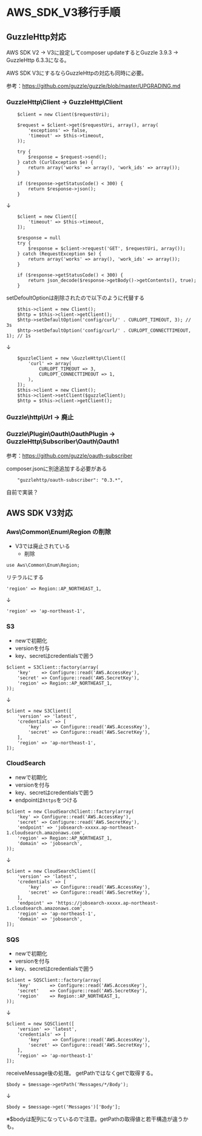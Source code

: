 # AWS_SDK_V3移行手順

## GuzzleHttp対応

AWS SDK V2 → V3に設定してcomposer updateするとGuzzle 3.9.3 → GuzzleHttp 6.3.3になる。

AWS SDK V3にするならGuzzleHttpの対応も同時に必要。

参考：https://github.com/guzzle/guzzle/blob/master/UPGRADING.md

### GuzzleHttp\Client → GuzzleHttp\Client

```
    $client = new Client($requestUri);

    $request = $client->get($requestUri, array(), array(
        'exceptions' => false,
        'timeout' => $this->timeout,
    ));

    try {
        $response = $request->send();
    } catch (CurlException $e) {
        return array('works' => array(), 'work_ids' => array());
    }

    if ($response->getStatusCode() < 300) {
        return $response->json();
    }
```
↓
```
    $client = new Client([
        'timeout' => $this->timeout,
    ]);
    
    $response = null
    try {
        $response = $client->request('GET', $requestUri, array());
    } catch (RequestException $e) {
        return array('works' => array(), 'work_ids' => array());
    }
    
    if ($response->getStatusCode() < 300) {
        return json_decode($response->getBody()->getContents(), true);
    }
```

setDefoultOptionは削除されたので以下のように代替する
```
    $this->client = new Client();
    $http = $this->client->getClient();
    $http->setDefaultOption('config/curl/' . CURLOPT_TIMEOUT, 3); // 3s
    $http->setDefaultOption('config/curl/' . CURLOPT_CONNECTTIMEOUT, 1); // 1s
```
↓
```
    $guzzleClient = new \GuzzleHttp\Client([
        'curl' => array(
            CURLOPT_TIMEOUT => 3,
            CURLOPT_CONNECTTIMEOUT => 1,
        ),
    ]);
    $this->client = new Client();
    $this->client->setClient($guzzleClient);
    $http = $this->client->getClient();
```

### Guzzle\http\Url → 廃止

### Guzzle\Plugin\Oauth\OauthPlugin → GuzzleHttp\Subscriber\Oauth\Oauth1

参考：https://github.com/guzzle/oauth-subscriber

composer.jsonに別途追加する必要がある
```
    "guzzlehttp/oauth-subscriber": "0.3.*",
```

自前で実装？

## AWS SDK V3対応

### Aws\Common\Enum\Region の削除

- V3では廃止されている
  - 削除
  
```
use Aws\Common\Enum\Region;
```

リテラルにする
```
'region' => Region::AP_NORTHEAST_1,
```
↓
```
'region' => 'ap-northeast-1',
```

### S3

- newで初期化
- versionを付与
- key、secretはcredentialsで囲う

```
$client = S3Client::factory(array(
    'key'    => Configure::read('AWS.AccessKey'),
    'secret' => Configure::read('AWS.SecretKey'),
    'region' => Region::AP_NORTHEAST_1,
));
```
↓
```
$client = new S3Client([
    'version' => 'latest',
    'credentials' => [
        'key'    => Configure::read('AWS.AccessKey'),
        'secret' => Configure::read('AWS.SecretKey'),
    ],
    'region' => 'ap-northeast-1',
]);
```

### CloudSearch

- newで初期化
- versionを付与
- key、secretはcredentialsで囲う
- endpointは`https`をつける

```
$client = new CloudSearchClient::factory(array(
    'key' => Configure::read('AWS.AccessKey'),
    'secret' => Configure::read('AWS.SecretKey'),
    'endpoint' => 'jobsearch-xxxxx.ap-northeast-1.cloudsearch.amazonaws.com', 
    'region' => Region::AP_NORTHEAST_1,
    'domain' => 'jobsearch', 
));
```
↓
```
$client = new CloudSearchClient([
    'version' => 'latest',
    'credentials' => [
        'key'    => Configure::read('AWS.AccessKey'),
        'secret' => Configure::read('AWS.SecretKey'),
    ],
    'endpoint' => 'https://jobsearch-xxxxx.ap-northeast-1.cloudsearch.amazonaws.com', 
    'region' => 'ap-northeast-1',
    'domain' => 'jobsearch', 
]);
```

### SQS

- newで初期化
- versionを付与
- key、secretはcredentialsで囲う

```
$client = SQSClient::factory(array(
    'key'       => Configure::read('AWS.AccessKey'),
    'secret'    => Configure::read('AWS.SecretKey'),
    'region'    => Region::AP_NORTHEAST_1,
));
```
↓
```
$client = new SQSClient([
    'version' => 'latest',
    'credentials' => [
        'key'    => Configure::read('AWS.AccessKey'),
        'secret' => Configure::read('AWS.SecretKey'),
    ],
    'region' => 'ap-northeast-1'
]);
```

receiveMessage後の処理。
getPathではなくgetで取得する。
```
$body = $message->getPath('Messages/*/Body');
```
↓
```
$body = $message->get('Messages')['Body'];
```
※$bodyは配列になっているので注意。getPathの取得値と若干構造が違うかも。
